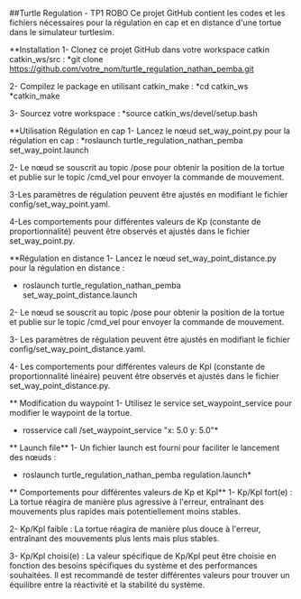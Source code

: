 ##Turtle Regulation - TP1 ROBO
Ce projet GitHub contient les codes et les fichiers nécessaires pour la régulation en cap et en distance d'une tortue dans le simulateur turtlesim.

**Installation
1- Clonez ce projet GitHub dans votre workspace catkin catkin_ws/src : 
*git clone https://github.com/votre_nom/turtle_regulation_nathan_pemba.git

2- Compilez le package en utilisant catkin_make :
*cd catkin_ws
*catkin_make

3- Sourcez votre workspace :
*source catkin_ws/devel/setup.bash

**Utilisation
Régulation en cap
1- Lancez le nœud set_way_point.py pour la régulation en cap :
*roslaunch turtle_regulation_nathan_pemba set_way_point.launch

2- Le nœud se souscrit au topic /pose pour obtenir la position de la tortue et publie sur le topic /cmd_vel pour envoyer la commande de mouvement.

3-Les paramètres de régulation peuvent être ajustés en modifiant le fichier config/set_way_point.yaml.

4-Les comportements pour différentes valeurs de Kp (constante de proportionnalité) peuvent être observés et ajustés dans le fichier set_way_point.py.

**Régulation en distance
1- Lancez le nœud set_way_point_distance.py pour la régulation en distance :
* roslaunch turtle_regulation_nathan_pemba set_way_point_distance.launch

2- Le nœud se souscrit au topic /pose pour obtenir la position de la tortue et publie sur le topic /cmd_vel pour envoyer la commande de mouvement.

3- Les paramètres de régulation peuvent être ajustés en modifiant le fichier config/set_way_point_distance.yaml.

4- Les comportements pour différentes valeurs de Kpl (constante de proportionnalité linéaire) peuvent être observés et ajustés dans le fichier set_way_point_distance.py.

** Modification du waypoint
1- Utilisez le service set_waypoint_service pour modifier le waypoint de la tortue.
* rosservice call /set_waypoint_service "x: 5.0 y: 5.0"*

** Launch file**
1- Un fichier launch est fourni pour faciliter le lancement des nœuds :
* roslaunch turtle_regulation_nathan_pemba regulation.launch*

** Comportements pour différentes valeurs de Kp et Kpl**
1- Kp/Kpl fort(e) : La tortue réagira de manière plus agressive à l'erreur, entraînant des mouvements plus rapides mais potentiellement moins stables.

2- Kp/Kpl faible : La tortue réagira de manière plus douce à l'erreur, entraînant des mouvements plus lents mais plus stables.

3- Kp/Kpl choisi(e) : La valeur spécifique de Kp/Kpl peut être choisie en fonction des besoins spécifiques du système et des performances souhaitées. Il est recommandé de tester différentes valeurs pour trouver un équilibre entre la réactivité et la stabilité du système.

